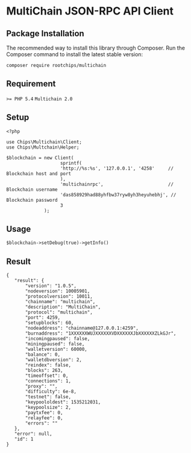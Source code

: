 
# MultiChain JSON-RPC API Client

## Package Installation

The recommended way to install this library through Composer. Run the Composer command to install the latest stable version:

    composer require rootchips/multichain

## Requirement
```>= PHP 5.4```
```Multichain 2.0```


## Setup

```
<?php

use Chips\Multichain\Client;
use Chips\Multchain\Helper;

$blockchain = new Client(
                    sprintf(
                    'http://%s:%s', '127.0.0.1', '4258'     // Blockchain host and port
                    ),         
                    'multichainrpc',                        // Blockchain username
                    'das858929had88yhfbw37ryw8yh3heyuhebhj', // Blockchain password
                    3
    	      );
 ```
 
 ## Usage
 ```
 $blockchain->setDebug(true)->getInfo()
 ```
 
 ## Result
 ```
 {
    "result": {
        "version": "1.0.5",
        "nodeversion": 10005901,
        "protocolversion": 10011,
        "chainname": "multichain",
        "description": "MultiChain",
        "protocol": "multichain",
        "port": 4259,
        "setupblocks": 60,
        "nodeaddress": "chainname@127.0.0.1:4259",
        "burnaddress": "1XXXXXXWUJXXXXXXVDXXXXXXJbXXXXXXZLkGJr",
        "incomingpaused": false,
        "miningpaused": false,
        "walletversion": 60000,
        "balance": 0,
        "walletdbversion": 2,
        "reindex": false,
        "blocks": 263,
        "timeoffset": 0,
        "connections": 1,
        "proxy": "",
        "difficulty": 6e-8,
        "testnet": false,
        "keypoololdest": 1535212031,
        "keypoolsize": 2,
        "paytxfee": 0,
        "relayfee": 0,
        "errors": ""
    },
    "error": null,
    "id": 1
}
```
